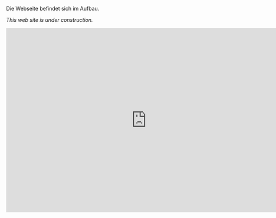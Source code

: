 Die Webseite befindet sich im Aufbau.

*This web site is under construction.*

<iframe src="https://docs.google.com/forms/d/e/1FAIpQLSdmP4DST4dxb2YuCdQwJAeTT0rRaNjawn2XBwS6eFCqvJJX9w/viewform?embedded=true" width="760" height="500" frameborder="0" marginheight="0" marginwidth="0">Wird geladen...</iframe>